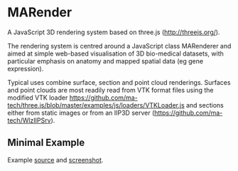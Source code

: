 # MARender

A JavaScript 3D rendering system based on three.js (http://threejs.org/).

The rendering system is centred around a JavaScript class MARenderer and
aimed at simple web-based visualisation of 3D bio-medical datasets,
with particular emphasis on anatomy and mapped spatial data
(eg gene expression).

Typical uses combine surface, section and point cloud renderings. Surfaces
and point clouds are most readily read from VTK format files using the
modified VTK loader
https://github.com/ma-tech/three.js/blob/master/examples/js/loaders/VTKLoader.js
and sections either from static images or from an IIP3D server
(https://github.com/ma-tech/WlzIIPSrv).

## Minimal Example

Example
<a
href="https://github.com/ma-tech/MARender/blob/master/example/Minimal.html">source</a>
and
<a
href="https://github.com/ma-tech/MARender/blob/master/example/minimal-screenshot.png">screenshot</a>.
